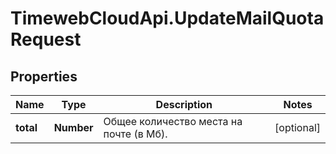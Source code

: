 # TimewebCloudApi.UpdateMailQuotaRequest

## Properties

Name | Type | Description | Notes
------------ | ------------- | ------------- | -------------
**total** | **Number** | Общее количество места на почте (в Мб). | [optional] 


